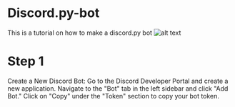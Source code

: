 # Discord.py-bot
This is a tutorial on how to make a discord.py bot
![alt text](https://cdn.discordapp.com/attachments/1179868508696346644/1179868562958073926/download.png?ex=657b593a&is=6568e43a&hm=7532b214d6f4cbf51c33ad1ff40642b543a0ec925e80412d2ec814a32b04c06f&)

# Step 1 
Create a New Discord Bot:
Go to the Discord Developer Portal and create a new application.
Navigate to the "Bot" tab in the left sidebar and click "Add Bot."
Click on "Copy" under the "Token" section to copy your bot token.

